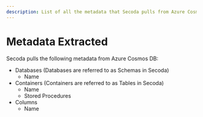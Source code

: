 ```yaml
---
description: List of all the metadata that Secoda pulls from Azure Cosmos DB
---
```


# Metadata Extracted

Secoda pulls the following metadata from Azure Cosmos DB:

* Databases (Databases are referred to as Schemas in Secoda)
  * Name
* Containers (Containers are referred to as Tables in Secoda)
  * Name
  * Stored Procedures
* Columns
  * Name
